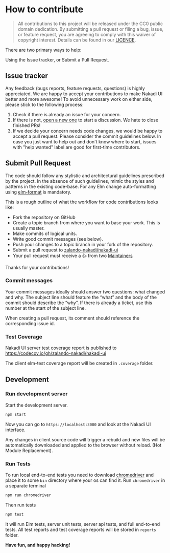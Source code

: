 # How to contribute

> All contributions to this project will be released under the CC0 public domain
> dedication. By submitting a pull request or filing a bug, issue, or
> feature request, you are agreeing to comply with this waiver of copyright interest.
> Details can be found in our [LICENCE](LICENSE).

There are two primary ways to help:

Using the Issue tracker, or
Submit a Pull Request.

## Issue tracker
Any feedback (bugs reports, feature requests, questions) is highly appreciated.
We are happy to accept your contributions to make Nakadi UI better and more awesome!
To avoid unnecessary work on either side, please stick to the following process:

1. Check if there is already an issue for your concern.
2. If there is not, [open a new one](https://github.com/zalando-nakadi/nakadi-ui/issues) to start a discussion. We hate to close finished PRs!
3. If we decide your concern needs code changes, we would be happy to accept a pull request. Please consider the commit guidelines below.
In case you just want to help out and don't know where to start, issues with "help wanted" label are good for first-time contributors.

## Submit Pull Request
The code should follow any stylistic
and architectural guidelines prescribed by the project.
In the absence of such guidelines, mimic the styles and patterns in the existing code-base.
For any Elm change auto-formatting using [elm-format](https://github.com/avh4/elm-format) is mandatory.

This is a rough outline of what the workflow for code contributions looks like:
- Fork the repository on GitHub
- Create a topic branch from where you want to base your work. This is usually master.
- Make commits of logical units.
- Write good commit messages (see below).
- Push your changes to a topic branch in your fork of the repository.
- Submit a pull request to [zalando-nakadi/nakadi-ui](https://github.com/zalando-nakadi/nakadi-ui)
- Your pull request must receive a :thumbsup: from two [Maintainers](MAINTAINERS)

Thanks for your contributions!

### Commit messages
Your commit messages ideally should answer two questions: what changed and why.
The subject line should feature the “what” and the body of the commit should describe the “why”.
If there is already a ticket, use this number at the start of the subject line.

When creating a pull request, its comment should reference the corresponding issue id.

### Test Coverage

Nakadi UI server test coverage report is published to https://codecov.io/gh/zalando-nakadi/nakadi-ui

The client elm-test coverage report will be created in `.coverage` folder.

## Development
### Run development server
Start the development server.

```bash
npm start
```

Now you can go to `https://localhost:3000` and look at the Nakadi UI interface.

Any changes in client source code will trigger a rebuild and new files will be
automatically downloaded and applied to the browser without reload. (Hot Module Replacement).

### Run Tests

To run local end-to-end tests you need to download
[chromedriver](https://sites.google.com/a/chromium.org/chromedriver/downloads)
and place it to some `bin` directory where your os can find it.
Run `chromedriver` in a separate terminal

```bash
npm run chromedriver
```

Then run tests

```bash
npm test
```

It will run Elm tests, server unit tests, server api tests, and full end-to-end tests.
All test reports and test coverage reports will be stored in `reports` folder.

**Have fun, and happy hacking!**
